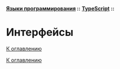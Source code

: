 **[Языки программирования](../../README.md#languages) ::** 
**[TypeScript](../../README.md#languages-typescript) ::**
# Интерфейсы

<!--
https://htmlacademy.ru/blog/js/types-vs-interfaces
https://habr.com/ru/articles/844990/
https://habr.com/ru/sandbox/186102/
-->

[К оглавлению](../../README.md#languages-typescript)



[К оглавлению](../../README.md#languages-typescript)
